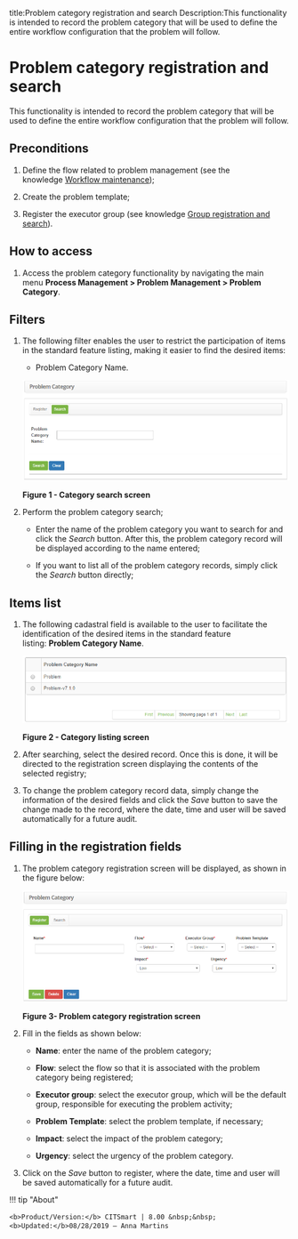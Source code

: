 title:Problem category registration and search
Description:This functionality is intended to record the problem category that will be used to define the entire workflow configuration that the problem will follow.

# Problem category registration and search

This functionality is intended to record the problem category that will be used
to define the entire workflow configuration that the problem will follow.

Preconditions
-------------

1.  Define the flow related to problem management (see the knowledge [Workflow
    maintenance][1]);

2.  Create the problem template;

3.  Register the executor group (see knowledge [Group registration and
    search][2]).

How to access
-------------

1.  Access the problem category functionality by navigating the main
    menu **Process Management > Problem Management > Problem
    Category**.

Filters
-------

1.  The following filter enables the user to restrict the participation of items
    in the standard feature listing, making it easier to find the desired items:

    - Problem Category Name.

    ![figure](images/category-1.png)
   
    **Figure 1 - Category search screen**

2.  Perform the problem category search;

    - Enter the name of the problem category you want to search for and click the *Search* button. After this, the problem 
    category record will be displayed according to the name entered;

    - If you want to list all of the problem category records, simply click the *Search* button directly;

Items list
----------

1.  The following cadastral field is available to the user to facilitate the
    identification of the desired items in the standard feature
    listing: **Problem Category Name**.

    ![figure](images/category-2.png)
   
    **Figure 2 - Category listing screen**

2.  After searching, select the desired record. Once this is done, it will be
    directed to the registration screen displaying the contents of the selected
    registry;

3.  To change the problem category record data, simply change the information of
    the desired fields and click the *Save* button to save the change made to
    the record, where the date, time and user will be saved automatically for a
    future audit.

Filling in the registration fields
----------------------------------

1.  The problem category registration screen will be displayed, as shown in the
    figure below:

    ![figure](images/category-3.png)
   
    **Figure 3- Problem category registration screen**

2.  Fill in the fields as shown below:

    -   **Name**: enter the name of the problem category;

    -   **Flow**: select the flow so that it is associated with the problem
        category being registered;

    -   **Executor group**: select the executor group, which will be the default
        group, responsible for executing the problem activity;

    -   **Problem Template**: select the problem template, if necessary;

    -   **Impact**: select the impact of the problem category;

    -   **Urgency**: select the urgency of the problem category.

3.  Click on the *Save* button to register, where the date, time and user will
    be saved automatically for a future audit.


[1]:/en-us/citsmart-platform-7/workflow/workflow-management.html
[2]:/en-us/citsmart-platform-7/initial-settings/access-settings/user/group.html

!!! tip "About"

    <b>Product/Version:</b> CITSmart | 8.00 &nbsp;&nbsp;
    <b>Updated:</b>08/28/2019 – Anna Martins
